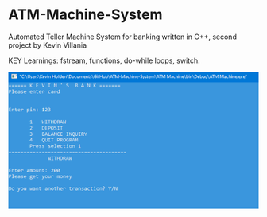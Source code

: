 # ATM-Machine-System

Automated Teller Machine System for banking
written in C++, second project by Kevin Villania

KEY Learnings: fstream, functions, do-while loops, switch.

![](c%2B%2B.PNG)
